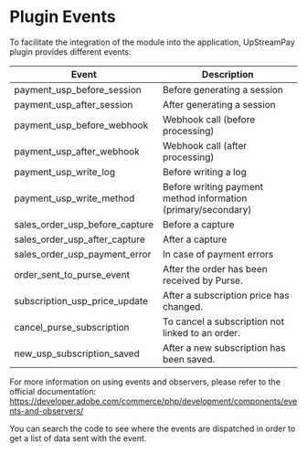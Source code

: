 # Plugin Events

To facilitate the integration of the module into the application, UpStreamPay plugin provides different events:

| Event                          | Description                                                   |
|--------------------------------|---------------------------------------------------------------|
| payment_usp_before_session     | Before generating a session                                   |
| payment_usp_after_session      | After generating a session                                    |
| payment_usp_before_webhook     | Webhook call (before processing)                              |
| payment_usp_after_webhook      | Webhook call (after processing)                               |
| payment_usp_write_log          | Before writing a log                                          |
| payment_usp_write_method       | Before writing payment method information (primary/secondary) |
| sales_order_usp_before_capture | Before a capture                                              |
| sales_order_usp_after_capture  | After a capture                                               |
| sales_order_usp_payment_error  | In case of payment errors                                     |
| order_sent_to_purse_event      | After the order has been received by Purse.                   |
| subscription_usp_price_update  | After a subscription price has changed.                       |
| cancel_purse_subscription      | To cancel a subscription not linked to an order.              |
| new_usp_subscription_saved     | After a new subscription has been saved.                      |

For more information on using events and observers, please refer to the official documentation:
https://developer.adobe.com/commerce/php/development/components/events-and-observers/

You can search the code to see where the events are dispatched in order to get a list of data sent with the event.
